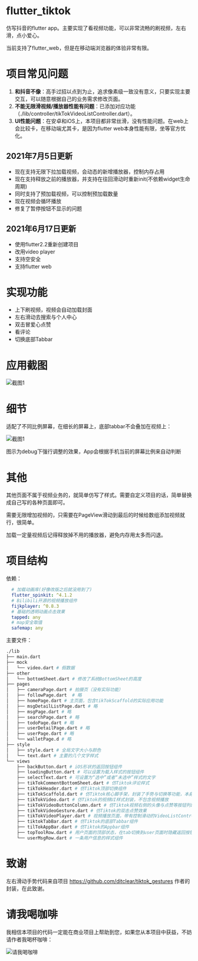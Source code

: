 # flutter_tiktok

仿写抖音的flutter app。主要实现了看视频功能，可以非常流畅的刷视频，左右滑，点小爱心。  

当前支持了flutter_web，但是在移动端浏览器的体验非常有限。

# 项目常见问题
1. **和抖音不像**：高手过招以点到为止，追求像素级一致没有意义，只要实现主要交互，可以随意根据自己的业务需求修改页面。
2. **不能无限滑视频/播放器性能有问题**：已添加对应功能（./lib/controller/tikTokVideoListController.dart）。
3. **UI性能问题**：在安卓和iOS上，本项目都非常丝滑，没有性能问题。在web上会比较卡，在移动端尤其卡，是因为flutter web本身性能有限，坐等官方优化。

## 2021年7月5日更新
- 现在支持无限下拉加载视频，会动态的新增播放器，控制内存占用
- 现在支持释放之前的播放器，并支持在往回滑动时重新init(不依赖widget生命周期)
- 同时支持了预加载视频，可以控制预加载数量
- 现在视频会循环播放
- 修复了暂停按钮不显示的问题

## 2021年6月17日更新
- 使用flutter2.2重新创建项目
- 改用video player
- 支持空安全
- 支持flutter web

# 实现功能

- 上下刷视频，视频会自动加载封面
- 左右滑动去搜索与个人中心
- 双击冒爱心点赞
- 看评论
- 切换底部Tabbar


# 应用截图

![截图1](./screenshot.png)

# 细节

适配了不同比例屏幕，在细长的屏幕上，底部tabbar不会叠加在视频上：


![截图1](./screen.png)

图示为debug下强行调整的效果，App会根据手机当前的屏幕比例来自动判断


# 其他

其他页面不属于视频业务的，就简单仿写了样式。需要自定义项目的话，简单替换成自己写的各种页面即可。  

需要无限增加视频的，只需要在PageView滑动到最后的时候给数组添加视频就行，很简单。  

加载一定量视频后记得释放掉不用的播放器，避免内存用太多而闪退。

# 项目结构


依赖：
```yaml
  # 加载动画库(好像改版之后就没用到了)
  flutter_spinkit: ^4.1.2
  # Bilibili开源的视频播放组件
  fijkplayer: ^0.8.3
  # 基础的透明动画点击效果
  tapped: any
  # map安全取值
  safemap: any
```
主要文件：
```bash
./lib
├── main.dart
├── mock
│   └── video.dart # 假数据
├── other
│   └── bottomSheet.dart # 修改了系统BottomSheet的高度
├── pages
│   ├── cameraPage.dart # 拍摄页（没有实际功能）
│   ├── followPage.dart  # 略
│   ├── homePage.dart # 主页面，包含tikTokScaffold的实际应用功能
│   ├── msgDetailListPage.dart # 略
│   ├── msgPage.dart # 略
│   ├── searchPage.dart # 略
│   ├── todoPage.dart # 略
│   ├── userDetailPage.dart # 略
│   ├── userPage.dart # 略
│   └── walletPage.d # 略
├── style
│   ├── style.dart # 全局文字大小与颜色
│   └── text.dart # 主要的几个文字样式
└── views
    ├── backButton.dart # iOS形状的返回按钮组件
    ├── loadingButton.dart # 可以设置为载入样式的按钮组件
    ├── selectText.dart # 可设置为“选中”或者“未选中”样式的文字
    ├── tikTokCommentBottomSheet.dart # 仿Tiktok评论样式
    ├── tikTokHeader.dart # 仿Tiktok顶部切换组件
    ├── tikTokScaffold.dart # 仿Tiktok核心脚手架，封装了手势与切换等功能，本身不包含UI内容
    ├── tikTokVideo.dart # 仿Tiktok的视频UI样式封装，不包含视频播放
    ├── tikTokVideoButtonColumn.dart # 仿Tiktok视频右侧的头像与点赞等按钮列的组件
    ├── tikTokVideoGesture.dart # 仿Tiktok的双击点赞效果
    ├── tikTokVideoPlayer.dart # 视频播放页面，带有控制滑动的VideoListController类
    ├── tiktokTabBar.dart # 仿Tiktok的底部Tabbar组件
    ├── tilTokAppBar.dart # 仿Tiktok的Appbar组件
    ├── topToolRow.dart # 用户页面的顶部状态，在tab切换到user页面时隐藏返回按钮
    └── userMsgRow.dart # 一条用户信息的样式组件
```

# 致谢

左右滑动手势代码来自项目 https://github.com/ditclear/tiktok_gestures 作者的封装，在此致谢。

# 请我喝咖啡

我相信本项目的代码一定能在商业项目上帮助到您，如果您从本项目中获益，不妨请作者我喝杯咖啡：

![请我喝咖啡](./pay.png)
